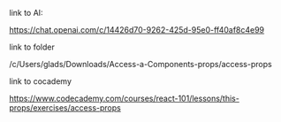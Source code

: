 link to AI:

https://chat.openai.com/c/14426d70-9262-425d-95e0-ff40af8c4e99

link to folder

/c/Users/glads/Downloads/Access-a-Components-props/access-props


link to cocademy

https://www.codecademy.com/courses/react-101/lessons/this-props/exercises/access-props
